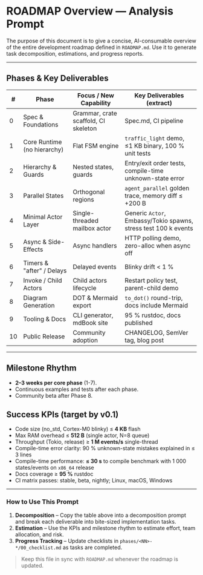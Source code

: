 # ROADMAP Overview — Analysis Prompt

The purpose of this document is to give a concise, AI-consumable overview of the entire development roadmap defined in `ROADMAP.md`.  Use it to generate task decomposition, estimations, and progress reports.

---

## Phases & Key Deliverables

| # | Phase                               | Focus / New Capability                 | Key Deliverables (extract) |
|---|-------------------------------------|----------------------------------------|----------------------------|
| 0 | Spec & Foundations                  | Grammar, crate scaffold, CI skeleton   | Spec.md, CI pipeline       |
| 1 | Core Runtime (no hierarchy)         | Flat FSM engine                        | `traffic_light` demo, ≤1 KB binary, 100 % unit tests |
| 2 | Hierarchy & Guards                  | Nested states, guards                  | Entry/exit order tests, compile-time unknown-state error |
| 3 | Parallel States                     | Orthogonal regions                     | `agent_parallel` golden trace, memory diff ≤ +200 B |
| 4 | Minimal Actor Layer                 | Single-threaded mailbox actor          | Generic `Actor`, Embassy/Tokio spawns, stress test 100 k events |
| 5 | Async & Side-Effects                | Async handlers                         | HTTP polling demo, zero-alloc when async off |
| 6 | Timers & "after" / Delays           | Delayed events                         | Blinky drift < 1 %         |
| 7 | Invoke / Child Actors               | Child actors lifecycle                 | Restart policy test, parent-child demo |
| 8 | Diagram Generation                  | DOT & Mermaid export                   | `to_dot()` round-trip, docs include Mermaid |
| 9 | Tooling & Docs                      | CLI generator, mdBook site             | 95 % rustdoc, docs published |
|10 | Public Release                      | Community adoption                     | CHANGELOG, SemVer tag, blog post |

---

## Milestone Rhythm

* **2–3 weeks per core phase** (1-7).
* Continuous examples and tests after each phase.
* Community beta after Phase 8.

## Success KPIs (target by v0.1)

* Code size (no_std, Cortex-M0 blinky) ≤ **4 KB** flash
* Max RAM overhead ≤ **512 B** (single actor, N=8 queue)
* Throughput (Tokio, release) ≥ **1 M events/s** single-thread
* Compile-time error clarity: 90 % unknown-state mistakes explained in ≤ 3 lines
* Compile-time performance: **≤ 30 s** to compile benchmark with 1 000 states/events on `x86_64` release
* Docs coverage ≥ **95 %** rustdoc
* CI matrix passes: stable, beta, nightly; Linux, macOS, Windows

---

### How to Use This Prompt

1. **Decomposition** – Copy the table above into a decomposition prompt and break each deliverable into bite-sized implementation tasks.
2. **Estimation** – Use the KPIs and milestone rhythm to estimate effort, team allocation, and risk.
3. **Progress Tracking** – Update checklists in `phases/<NN>-*/00_checklist.md` as tasks are completed.

> Keep this file in sync with `ROADMAP.md` whenever the roadmap is updated. 